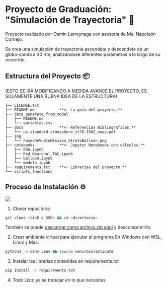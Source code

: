# Proyecto de Graduación: "Simulación de Trayectoria" 🎈

Proyecto realizado por Osmin Larreynaga con asesoria de Ms. Napoleón Cornejo. 

Se crea una simulación de trayectoria ascendete y descendete de un globo-sonda a 30 Km, analizandose diferentes parámetros a lo largo de su recorrido.

## Estructura del Proyecto 📦
(ESTO SE IRÁ MODIFICANDO A MEDIDA AVANCE EL PROYECTO, ES SOLAMENTE UNA BUENA IDEA DE LA ESTRUCTURA)

    ├── LICENSE.txt
    ├── README.md           **<- La guía del proyecto.**
    ├── data_generate_from_model
    │   ├── README.md
    │   └── variables.csv
    ├── docs                **<- Referencias Bibliográficas.**
    │   └── us-standard-atmosphere_st76-1562_noaa.pdf
    ├── img
    │   └── FasesDeVueloMission_StratoBalloon.png
    ├── notebooks           **<- Jupyter Notebooks con cálculos.**
    │   ├── EDA.ipynb
    │   ├── Red Neuronal_TAC.ipynb
    │   ├── balloon.ipynb
    │   └── modelo.ipynb
    ├── requirements.txt    **<- Librerías del proyecto.**
    └── scripts_functions

## Proceso de Instalación ⚙️
![](https://thumbs.gfycat.com/UglyEminentEidolonhelvum-size_restricted.gif)

1. Clonar repositorio
``` bash
git clone <linK o SSH> && cd <directorio>
```
También se puede [descargar como archivo.zip aquí](https://github.com/ozmin-lab/simulacion_trayectoria/archive/refs/heads/main.zip "descargar en archivo.zip aquí") y descomprimirlo.

2. Crear ambiente virtual para ejecutar el programa
En Windows con WSL, Linux y Mac:
``` bash
python3 -m venv venv && source venv/bin/activate
```

3. Instalar las librerías contenidas en requirements.txt
``` bash
pip install -r requirements.txt
```

4. Todo Listo ya se trabajar en lo que necesites
